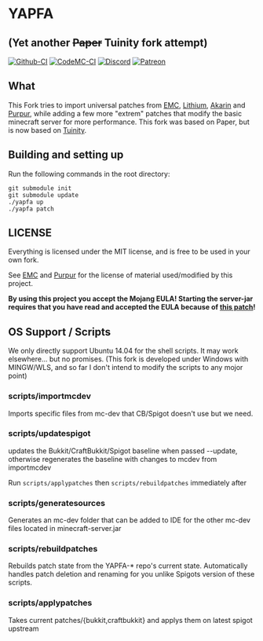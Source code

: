 # YAPFA
## (Yet another ~~Paper~~ Tuinity fork attempt)
[![Github-CI](https://github.com/tr7zw/YAPFA/workflows/CI/badge.svg)](https://github.com/tr7zw/YAPFA/actions?query=workflow%3ACI) [![CodeMC-CI](https://ci.codemc.io/job/Tr7zw/job/YAPFA/badge/icon?style=plastic)](https://ci.codemc.io/job/Tr7zw/job/YAPFA/)
[![Discord](https://img.shields.io/discord/342814924310970398?color=%237289DA&label=Discord&logo=discord&logoColor=white)](https://discordapp.com/invite/yk4caxM)
[![Patreon](https://img.shields.io/endpoint.svg?url=https%3A%2F%2Fshieldsio-patreon.herokuapp.com%2Ftr7zw%2Fpledges&style=for-the-badge)](https://www.patreon.com/tr7zw)

## What ##

This Fork tries to import universal patches from [EMC](https://github.com/starlis/empirecraft), [Lithium](https://github.com/jellysquid3/lithium-fabric), [Akarin](https://github.com/Akarin-project/Akarin) and [Purpur](https://github.com/pl3xgaming/Purpur), while adding a few more "extrem" patches that modify the basic minecraft server for more performance. This fork was based on Paper, but is now based on [Tuinity](https://github.com/Spottedleaf/Tuinity).

## Building and setting up
Run the following commands in the root directory:

```
git submodule init
git submodule update
./yapfa up
./yapfa patch
```

## LICENSE

Everything is licensed under the MIT license, and is free to be used in your own fork.

See [EMC](https://github.com/starlis/empirecraft) and [Purpur](https://github.com/pl3xgaming/Purpur)
for the license of material used/modified by this project.

**By using this project you accept the Mojang EULA! Starting the server-jar requires that you have read and accepted the EULA because of [this patch](https://github.com/tr7zw/YAPFA/blob/master/patches/server/0017-EMC-Accept-the-EULA.patch)!**

## OS Support / Scripts
We only directly support Ubuntu 14.04 for the shell scripts. It may work elsewhere... but no promises. (This fork is developed under Windows with MINGW/WLS, and so far I don't intend to modify the scripts to any mojor point)

### scripts/importmcdev ###
Imports specific files from mc-dev that CB/Spigot doesn't use but we need.

### scripts/updatespigot ###
updates the Bukkit/CraftBukkit/Spigot baseline when passed --update, otherwise regenerates the baseline with changes
to mcdev from importmcdev

Run `scripts/applypatches` then `scripts/rebuildpatches` immediately after

### scripts/generatesources ###
Generates an mc-dev folder that can be added to IDE for the other mc-dev files located in minecraft-server.jar

### scripts/rebuildpatches ###
Rebuilds patch state from the YAPFA-* repo's current state. Automatically handles patch deletion and renaming
for you unlike Spigots version of these scripts.

### scripts/applypatches ###
Takes current patches/{bukkit,craftbukkit} and applys them on latest spigot upstream
